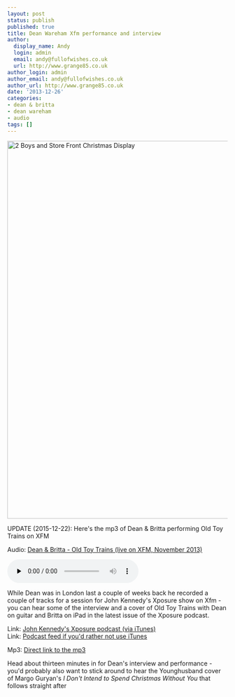 ```yaml
---
layout: post
status: publish
published: true
title: Dean Wareham Xfm performance and interview
author:
  display_name: Andy
  login: admin
  email: andy@fullofwishes.co.uk
  url: http://www.grange85.co.uk
author_login: admin
author_email: andy@fullofwishes.co.uk
author_url: http://www.grange85.co.uk
date: '2013-12-26'
categories:
- dean & britta
- dean wareham
- audio
tags: []
---
```

<a data-flickr-embed="true"  href="https://www.flickr.com/photos/depthandtime/4529435423" title="2 Boys and Store Front Christmas Display"><img src="https://farm5.staticflickr.com/4018/4529435423_a07baab948_b.jpg" width="1024" height="863" alt="2 Boys and Store Front Christmas Display"></a>
<p class="lead">UPDATE (2015-12-22): Here's the mp3 of Dean & Britta performing Old Toy Trains on XFM</p>

<div class="well"><p class="audio">Audio: <a href="https://media.fullofwishes.co.uk/07-dean_and_britta/audio/2013-11-dean-and-britta-old-toy-trains-xfm.mp3">Dean & Britta - Old Toy Trains (live on XFM, November 2013)</a></p><audio controls="controls" preload="none" src="https://media.fullofwishes.co.uk/07-dean_and_britta/audio/2013-11-dean-and-britta-old-toy-trains-xfm.mp3"></audio></div>

<p>While Dean was in London last a couple of weeks back he recorded a couple of tracks for a session for John Kennedy's Xposure show on Xfm - you can hear some of the interview and a cover of Old Toy Trains with Dean on guitar and Britta on iPad in the latest issue of the Xposure podcast.</p>
<p>Link: <a href="https://itunes.apple.com/gb/podcast/john-kennedys-xposure-podcast/id444082953">John Kennedy's Xposure podcast (via iTunes)</a><br />
Link: <a href="http://mediaweb.musicradio.com/RSSFeed.xml?Channel=8446">Podcast feed if you'd rather not use iTunes</a></p>
<p>Mp3: <a href="http://mediaweb.musicradio.com/MP3/05800F17351B44F8957B96231491F092.mp3">Direct link to the mp3</a><br />
<p>Head about thirteen minutes in for Dean's interview and performance - you'd probably also want to stick around to hear the Younghusband cover of Margo Guryan's <em>I Don't Intend to Spend Christmas Without You</em> that follows straight after</p>
